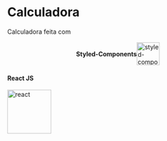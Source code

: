 # Calculadora

Calculadora feita com

<div style="display: flex; justify-content: center; align-items: center;">
    <h4>Styled-Components</h4>
    <img width="52" height="52" src="https://img.icons8.com/color/48/styled-components.png" alt="styled-components"/> 
</div>

<div >
    <h4>React JS</h4>
    <img width="100" height="100" src="https://img.icons8.com/plasticine/100/react.png" alt="react"/>
</div>